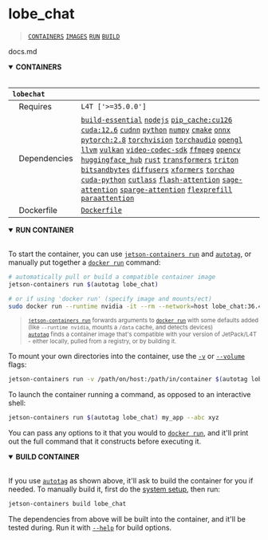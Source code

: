 # lobe_chat

> [`CONTAINERS`](#user-content-containers) [`IMAGES`](#user-content-images) [`RUN`](#user-content-run) [`BUILD`](#user-content-build)

docs.md
<details open>
<summary><b><a id="containers">CONTAINERS</a></b></summary>
<br>

| **`lobechat`** | |
| :-- | :-- |
| &nbsp;&nbsp;&nbsp;Requires | `L4T ['>=35.0.0']` |
| &nbsp;&nbsp;&nbsp;Dependencies | [`build-essential`](/packages/build/build-essential) [`nodejs`](/packages/build/nodejs) [`pip_cache:cu126`](/packages/cuda/cuda) [`cuda:12.6`](/packages/cuda/cuda) [`cudnn`](/packages/cuda/cudnn) [`python`](/packages/build/python) [`numpy`](/packages/numeric/numpy) [`cmake`](/packages/build/cmake/cmake_pip) [`onnx`](/packages/ml/onnx) [`pytorch:2.8`](/packages/pytorch) [`torchvision`](/packages/pytorch/torchvision) [`torchaudio`](/packages/pytorch/torchaudio) [`opengl`](/packages/multimedia/opengl) [`llvm`](/packages/build/llvm) [`vulkan`](/packages/multimedia/vulkan) [`video-codec-sdk`](/packages/multimedia/video-codec-sdk) [`ffmpeg`](/packages/multimedia/ffmpeg) [`opencv`](/packages/cv/opencv) [`huggingface_hub`](/packages/llm/huggingface_hub) [`rust`](/packages/build/rust) [`transformers`](/packages/llm/transformers) [`triton`](/packages/ml/triton) [`bitsandbytes`](/packages/llm/bitsandbytes) [`diffusers`](/packages/diffusion/diffusers) [`xformers`](/packages/attention/xformers) [`torchao`](/packages/pytorch/torchao) [`cuda-python`](/packages/cuda/cuda-python) [`cutlass`](/packages/cuda/cutlass) [`flash-attention`](/packages/attention/flash-attention) [`sage-attention`](/packages/attention/sage-attention) [`sparge-attention`](/packages/attention/sparge-attention) [`flexprefill`](/packages/attention/flexprefill) [`paraattention`](/packages/attention/ParaAttention) |
| &nbsp;&nbsp;&nbsp;Dockerfile | [`Dockerfile`](Dockerfile) |

</details>

<details open>
<summary><b><a id="run">RUN CONTAINER</a></b></summary>
<br>

To start the container, you can use [`jetson-containers run`](/docs/run.md) and [`autotag`](/docs/run.md#autotag), or manually put together a [`docker run`](https://docs.docker.com/engine/reference/commandline/run/) command:
```bash
# automatically pull or build a compatible container image
jetson-containers run $(autotag lobe_chat)

# or if using 'docker run' (specify image and mounts/ect)
sudo docker run --runtime nvidia -it --rm --network=host lobe_chat:36.4.0

```
> <sup>[`jetson-containers run`](/docs/run.md) forwards arguments to [`docker run`](https://docs.docker.com/engine/reference/commandline/run/) with some defaults added (like `--runtime nvidia`, mounts a `/data` cache, and detects devices)</sup><br>
> <sup>[`autotag`](/docs/run.md#autotag) finds a container image that's compatible with your version of JetPack/L4T - either locally, pulled from a registry, or by building it.</sup>

To mount your own directories into the container, use the [`-v`](https://docs.docker.com/engine/reference/commandline/run/#volume) or [`--volume`](https://docs.docker.com/engine/reference/commandline/run/#volume) flags:
```bash
jetson-containers run -v /path/on/host:/path/in/container $(autotag lobe_chat)
```
To launch the container running a command, as opposed to an interactive shell:
```bash
jetson-containers run $(autotag lobe_chat) my_app --abc xyz
```
You can pass any options to it that you would to [`docker run`](https://docs.docker.com/engine/reference/commandline/run/), and it'll print out the full command that it constructs before executing it.
</details>
<details open>
<summary><b><a id="build">BUILD CONTAINER</b></summary>
<br>

If you use [`autotag`](/docs/run.md#autotag) as shown above, it'll ask to build the container for you if needed.  To manually build it, first do the [system setup](/docs/setup.md), then run:
```bash
jetson-containers build lobe_chat
```
The dependencies from above will be built into the container, and it'll be tested during.  Run it with [`--help`](/jetson_containers/build.py) for build options.
</details>
